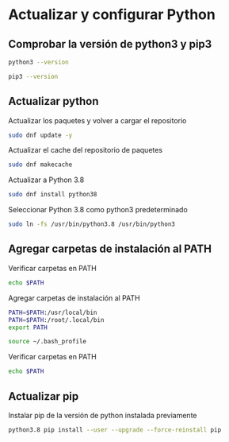 # Actualizar y configurar Python

## Comprobar la versión de python3 y pip3

```sh
python3 --version
```
```sh
pip3 --version
```

## Actualizar python 

Actualizar los paquetes y volver a cargar el repositorio
```sh
sudo dnf update -y 
```
Actualizar el cache del repositorio de paquetes 
```sh
sudo dnf makecache
```
Actualizar a Python 3.8
```sh
sudo dnf install python38
```
Seleccionar Python 3.8 como python3 predeterminado
```sh
sudo ln -fs /usr/bin/python3.8 /usr/bin/python3
```
## Agregar carpetas de instalación al PATH
Verificar carpetas en PATH
```sh
echo $PATH
```
Agregar carpetas de instalación al PATH
```sh
PATH=$PATH:/usr/local/bin
PATH=$PATH:/root/.local/bin
export PATH
```
```sh
source ~/.bash_profile
```
Verificar carpetas en PATH
```sh
echo $PATH
```
## Actualizar pip
Instalar pip de la versión de python instalada previamente
```sh
python3.8 pip install --user --upgrade --force-reinstall pip
```
